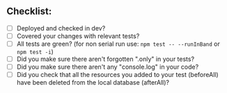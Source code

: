 ## Checklist:
- [ ] Deployed and checked in dev?
- [ ] Covered your changes with relevant tests?
- [ ] All tests are green? (for non serial run use: `npm test -- --runInBand` or `npm test -i`)
- [ ] Did you make sure there aren't forgotten ".only" in your tests?
- [ ] Did you make sure there aren't any "console.log" in your code?
- [ ] Did you check that all the resources you added to your test (beforeAll) have been deleted from the local database (afterAll)?
